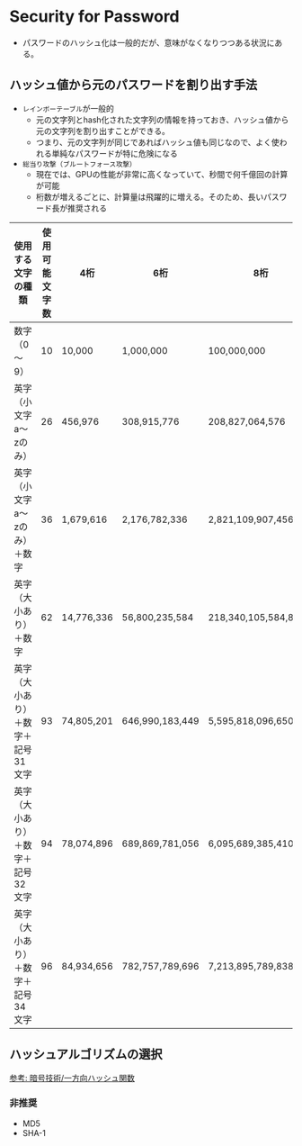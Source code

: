 # Security for Password

- パスワードのハッシュ化は一般的だが、意味がなくなりつつある状況にある。

## ハッシュ値から元のパスワードを割り出す手法
- `レインボーテーブル`が一般的
  - 元の文字列とhash化された文字列の情報を持っておき、ハッシュ値から元の文字列を割り出すことができる。
  - つまり、元の文字列が同じであればハッシュ値も同じなので、よく使われる単純なパスワードが特に危険になる
- `総当り攻撃（ブルートフォース攻撃）`
  - 現在では、GPUの性能が非常に高くなっていて、秒間で何千億回の計算が可能
  - 桁数が増えるごとに、計算量は飛躍的に増える。そのため、長いパスワード長が推奨される

| 使用する文字の種類                 | 使用可能文字数 | 4桁        | 6桁             | 8桁                   | 10桁                           |
| ---------------------------------- | -------------- | ---------- | --------------- | --------------------- | ------------------------------ |
| 数字（0～9）                       | 10             | 10,000     | 1,000,000       | 100,000,000           | 10,000,000,000                 |
| 英字（小文字a～zのみ）             | 26             | 456,976    | 308,915,776     | 208,827,064,576       | 141,167,095,653,376            |
| 英字（小文字a～zのみ）＋数字       | 36             | 1,679,616  | 2,176,782,336   | 2,821,109,907,456     | 3,656,158,440,062,980          |
| 英字（大小あり）＋数字             | 62             | 14,776,336 | 56,800,235,584  | 218,340,105,584,896   | 839,299,365,868,340,000        |
| 英字（大小あり）＋数字＋記号31文字 | 93             | 74,805,201 | 646,990,183,449 | 5,595,818,096,650,400 | 48,398,230,717,929,300,000     |
| 英字（大小あり）＋数字＋記号32文字 | 94             | 78,074,896 | 689,869,781,056 | 6,095,689,385,410,820 | 53,861,511,409,490,000,000,000 |
| 英字（大小あり）＋数字＋記号34文字 | 96             | 84,934,656 | 782,757,789,696 | 7,213,895,789,838,340 | 66,483,263,599,150,100,000,000 |

## ハッシュアルゴリズムの選択
[参考: 暗号技術/一方向ハッシュ関数](../cryptography/README.md)

### 非推奨
- MD5
- SHA-1